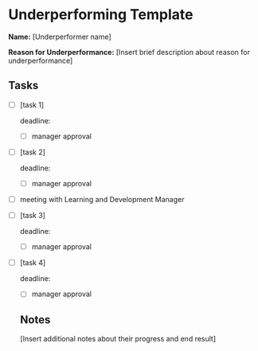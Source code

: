 # Underperforming Template

**Name:** [Underperformer name]

**Reason for Underperformance:** [Insert brief description about reason for underperformance]

## Tasks 

- [ ] [task 1]

  deadline:

  - [ ] manager approval

- [ ] [task 2]

  deadline:

  - [ ] manager approval
  
- [ ] meeting with Learning and Development Manager

- [ ] [task 3]

  deadline:

  - [ ] manager approval
  
- [ ] [task 4]

  deadline:

  - [ ] manager approval

  

  

  ## Notes

  [Insert additional notes about their progress and end result]

  
